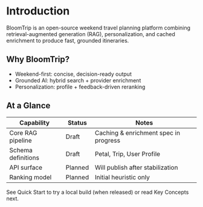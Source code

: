 # Introduction

BloomTrip is an open-source weekend travel planning platform combining retrieval-augmented generation (RAG), personalization, and cached enrichment to produce fast, grounded itineraries.

## Why BloomTrip?
- Weekend-first: concise, decision-ready output
- Grounded AI: hybrid search + provider enrichment
- Personalization: profile + feedback-driven reranking

## At a Glance
| Capability | Status | Notes |
|------------|--------|-------|
| Core RAG pipeline | Draft | Caching & enrichment spec in progress |
| Schema definitions | Draft | Petal, Trip, User Profile |
| API surface | Planned | Will publish after stabilization |
| Ranking model | Planned | Initial heuristic only |

See Quick Start to try a local build (when released) or read Key Concepts next.

